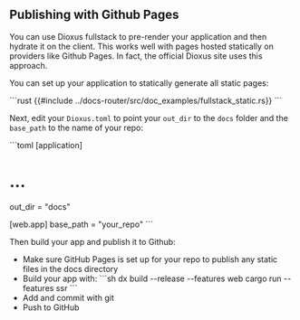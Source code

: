 ## Publishing with Github Pages

You can use Dioxus fullstack to pre-render your application and then hydrate it on the client. This works well with pages hosted statically on providers like Github Pages. In fact, the official Dioxus site uses this approach.

You can set up your application to statically generate all static pages:

\```rust
{{#include ../docs-router/src/doc_examples/fullstack_static.rs}}
\```

Next, edit your `Dioxus.toml` to point your `out_dir` to the `docs` folder and the `base_path` to the name of your repo:

\```toml
[application]
# ...
out_dir = "docs"

[web.app]
base_path = "your_repo"
\```

Then build your app and publish it to Github:

- Make sure GitHub Pages is set up for your repo to publish any static files in the docs directory
- Build your app with:
\```sh
dx build --release --features web
cargo run --features ssr
\```
- Add and commit with git
- Push to GitHub
